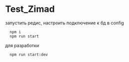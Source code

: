 # Test_Zimad

запустить редис, настроить подключение к бд в config

      npm i
      npm run start

для разработки

      npm run start:dev
